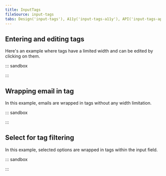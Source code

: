```yaml
---
title: InputTags
fileSource: input-tags
tabs: Design('input-tags'), A11y('input-tags-a11y'), API('input-tags-api'), Example('input-tags-code'), Changelog('input-tags-changelog')
---
```


## Entering and editing tags

Here's an example where tags have a limited width and can be edited by clicking on them.

::: sandbox

<script lang="tsx">
  export Demo from 'stories/components/input-tags/docs/examples/entering_and_editing_tags.tsx';
</script>

:::

## Wrapping email in tag

In this example, emails are wrapped in tags without any width limitation.

::: sandbox

<script lang="tsx">
  export Demo from 'stories/components/input-tags/docs/examples/wrapping_email_in_tag.tsx';
</script>

:::

## Select for tag filtering

In this example, selected options are wrapped in tags within the input field.

::: sandbox

<script lang="tsx">
  export Demo from 'stories/components/input-tags/docs/examples/select_for_tag_filtering.tsx';
</script>

:::
